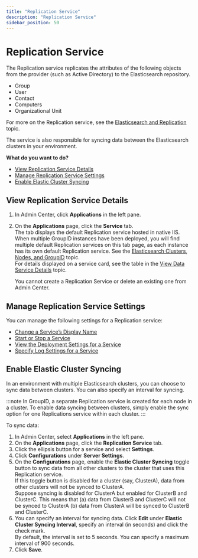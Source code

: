 ```yaml
---
title: "Replication Service"
description: "Replication Service"
sidebar_position: 50
---
```


# Replication Service

The Replication service replicates the attributes of the following objects from the provider (such
as Active Directory) to the Elasticsearch repository.

- Group
- User
- Contact
- Computers
- Organizational Unit

For more on the Replication service, see the
[Elasticsearch and Replication ](/docs/directorymanager/11.0/admincenter/replication/overview.md)topic.

The service is also responsible for syncing data between the Elasticsearch clusters in your
environment.

**What do you want to do?**

- [View Replication Service Details](#view-replication-service-details)
- [Manage Replication Service Settings](#manage-replication-service-settings)
- [Enable Elastic Cluster Syncing](#enable-elastic-cluster-syncing)

## View Replication Service Details

1. In Admin Center, click **Applications** in the left pane.
2. On the **Applications** page, click the **Service** tab.  
   The tab displays the default Replication service hosted in native IIS. When multiple GroupID
   instances have been deployed, you will find multiple default Replication services on this tab
   page, as each instance has its own default Replication service. See the
   [Elasticsearch Clusters, Nodes, and GroupID](/docs/directorymanager/11.0/admincenter/service/overview.md#elasticsearch-clusters-nodes-and-groupid)
   topic.  
   For details displayed on a service card, see the table in the
   [View Data Service Details](/docs/directorymanager/11.0/admincenter/service/dataservice/manage.md#view-data-service-details)
   topic.

    You cannot create a Replication Service or delete an existing one from Admin Center.

## Manage Replication Service Settings

You can manage the following settings for a Replication service:

- [Change a Service’s Display Name](/docs/directorymanager/11.0/admincenter/service/dataservice/manage.md#change-a-services-display-name)
- [Start or Stop a Service](/docs/directorymanager/11.0/admincenter/service/dataservice/manage.md#start-or-stop-a-service)
- [View the Deployment Settings for a Service](/docs/directorymanager/11.0/admincenter/service/dataservice/manage.md#view-the-deployment-settings-for-a-service)
- [Specify Log Settings for a Service](/docs/directorymanager/11.0/admincenter/service/dataservice/manage.md#specify-log-settings-for-a-service)

## Enable Elastic Cluster Syncing

In an environment with multiple Elasticsearch clusters, you can choose to sync data between
clusters. You can also specify an interval for syncing.

:::note
In GroupID, a separate Replication service is created for each node in a cluster. To enable
data syncing between clusters, simply enable the sync option for one Replications service within
each cluster.
:::


To sync data:

1. In Admin Center, select **Applications** in the left pane.
2. On the **Applications** page, click the **Replication Service** tab.
3. Click the ellipsis button for a service and select **Settings**.
4. Click **Configurations** under **Server Settings**.
5. On the **Configurations** page, enable the **Elastic Cluster Syncing** toggle button to sync data
   from all other clusters to the cluster that uses this Replication service.  
   If this toggle button is disabled for a cluster (say, ClusterA), data from other clusters will
   not be synced to ClusterA.  
   Suppose syncing is disabled for ClusterA but enabled for ClusterB and ClusterC. This means that
   (a) data from ClusterB and ClusterC will not be synced to ClusterA (b) data from ClusterA will be
   synced to ClusterB and ClusterC.
6. You can specify an interval for syncing data. Click **Edit** under **Elastic Cluster Syncing
   Interval**, specify an interval (in seconds) and click the check mark.  
   By default, the interval is set to 5 seconds. You can specify a maximum interval of 900 seconds.
7. Click **Save**.
